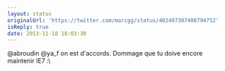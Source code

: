 ```yaml
---
layout: status
originalUrl: 'https://twitter.com/marcgg/status/402497307406794752'
isReply: true
date: 2013-11-18 18:03:30
---
```


@abroudin @ya_f on est d'accords. Dommage que tu doive encore maintenir IE7 :\

